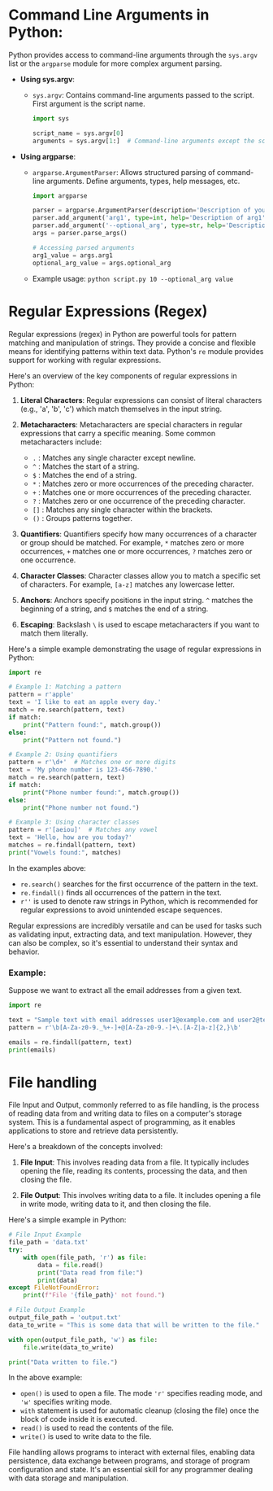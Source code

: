 # Command Line Arguments in Python:

Python provides access to command-line arguments through the `sys.argv` list or the `argparse` module for more complex argument parsing.

- **Using sys.argv**:
  - `sys.argv`: Contains command-line arguments passed to the script. First argument is the script name.
    ```python
    import sys

    script_name = sys.argv[0]
    arguments = sys.argv[1:]  # Command-line arguments except the script name
    ```

- **Using argparse**:
  - `argparse.ArgumentParser`: Allows structured parsing of command-line arguments. Define arguments, types, help messages, etc.
    ```python
    import argparse

    parser = argparse.ArgumentParser(description='Description of your script.')
    parser.add_argument('arg1', type=int, help='Description of arg1')
    parser.add_argument('--optional_arg', type=str, help='Description of optional_arg')
    args = parser.parse_args()

    # Accessing parsed arguments
    arg1_value = args.arg1
    optional_arg_value = args.optional_arg
    ```
  - Example usage: `python script.py 10 --optional_arg value`


# Regular Expressions (Regex)
Regular expressions (regex) in Python are powerful tools for pattern matching and manipulation of strings. They provide a concise and flexible means for identifying patterns within text data. Python's `re` module provides support for working with regular expressions.

Here's an overview of the key components of regular expressions in Python:

1. **Literal Characters**: Regular expressions can consist of literal characters (e.g., 'a', 'b', 'c') which match themselves in the input string.

2. **Metacharacters**: Metacharacters are special characters in regular expressions that carry a specific meaning. Some common metacharacters include:
   - `.` : Matches any single character except newline.
   - `^` : Matches the start of a string.
   - `$` : Matches the end of a string.
   - `*` : Matches zero or more occurrences of the preceding character.
   - `+` : Matches one or more occurrences of the preceding character.
   - `?` : Matches zero or one occurrence of the preceding character.
   - `[]` : Matches any single character within the brackets.
   - `()` : Groups patterns together.

3. **Quantifiers**: Quantifiers specify how many occurrences of a character or group should be matched. For example, `*` matches zero or more occurrences, `+` matches one or more occurrences, `?` matches zero or one occurrence.

4. **Character Classes**: Character classes allow you to match a specific set of characters. For example, `[a-z]` matches any lowercase letter.

5. **Anchors**: Anchors specify positions in the input string. `^` matches the beginning of a string, and `$` matches the end of a string.

6. **Escaping**: Backslash `\` is used to escape metacharacters if you want to match them literally.

Here's a simple example demonstrating the usage of regular expressions in Python:

```python
import re

# Example 1: Matching a pattern
pattern = r'apple'
text = 'I like to eat an apple every day.'
match = re.search(pattern, text)
if match:
    print("Pattern found:", match.group())
else:
    print("Pattern not found.")

# Example 2: Using quantifiers
pattern = r'\d+'  # Matches one or more digits
text = 'My phone number is 123-456-7890.'
match = re.search(pattern, text)
if match:
    print("Phone number found:", match.group())
else:
    print("Phone number not found.")

# Example 3: Using character classes
pattern = r'[aeiou]'  # Matches any vowel
text = 'Hello, how are you today?'
matches = re.findall(pattern, text)
print("Vowels found:", matches)
```

In the examples above:
- `re.search()` searches for the first occurrence of the pattern in the text.
- `re.findall()` finds all occurrences of the pattern in the text.
- `r''` is used to denote raw strings in Python, which is recommended for regular expressions to avoid unintended escape sequences.

Regular expressions are incredibly versatile and can be used for tasks such as validating input, extracting data, and text manipulation. However, they can also be complex, so it's essential to understand their syntax and behavior.
### Example:

Suppose we want to extract all the email addresses from a given text.

```python
import re

text = "Sample text with email addresses user1@example.com and user2@test.com"
pattern = r'\b[A-Za-z0-9._%+-]+@[A-Za-z0-9.-]+\.[A-Z|a-z]{2,}\b'

emails = re.findall(pattern, text)
print(emails)
```

# File handling
File Input and Output, commonly referred to as file handling, is the process of reading data from and writing data to files on a computer's storage system. This is a fundamental aspect of programming, as it enables applications to store and retrieve data persistently.

Here's a breakdown of the concepts involved:

1. **File Input**: This involves reading data from a file. It typically includes opening the file, reading its contents, processing the data, and then closing the file.

2. **File Output**: This involves writing data to a file. It includes opening a file in write mode, writing data to it, and then closing the file.

Here's a simple example in Python:

```python
# File Input Example
file_path = 'data.txt'
try:
    with open(file_path, 'r') as file:
        data = file.read()
        print("Data read from file:")
        print(data)
except FileNotFoundError:
    print(f"File '{file_path}' not found.")

# File Output Example
output_file_path = 'output.txt'
data_to_write = "This is some data that will be written to the file."

with open(output_file_path, 'w') as file:
    file.write(data_to_write)

print("Data written to file.")
```

In the above example:
- `open()` is used to open a file. The mode `'r'` specifies reading mode, and `'w'` specifies writing mode.
- `with` statement is used for automatic cleanup (closing the file) once the block of code inside it is executed.
- `read()` is used to read the contents of the file.
- `write()` is used to write data to the file.

File handling allows programs to interact with external files, enabling data persistence, data exchange between programs, and storage of program configuration and state. It's an essential skill for any programmer dealing with data storage and manipulation.
